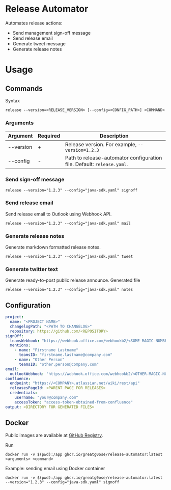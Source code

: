 # Release Automator

Automates release actions:

* Send management sign-off message
* Send release email
* Generate tweet message
* Generate release notes

# Usage

## Commands

Syntax
```shell
release --version=<RELEASE_VERSION> [--config=<CONFIG_PATH>] <COMMAND>
```

### Arguments

| Argument  | Required | Description                                                            |
|-----------|----------|------------------------------------------------------------------------|
| --version | +        | Release version. For example, `--version=1.2.3`                        |
| --config  | -        | Path to release-automator configuration file. Default: `release.yaml`. |

### Send sign-off message

```shell
release --version="1.2.3" --config="java-sdk.yaml" signoff
```

### Send release email

Send release email to Outlook using Webhook API.

```shell
release --version="1.2.3" --config="java-sdk.yaml" mail
```

### Generate release notes

Generate markdown formatted release notes.

```shell
release --version="1.2.3" --config="java-sdk.yaml" tweet
```

### Generate twitter text

Generate ready-to-post public release announce. Generated file

```shell
release --version="1.2.3" --config="java-sdk.yaml" notes
```

## Configuration

```yaml
project:
  name: "<PROJECT NAME>"
  changelogPath: "<PATH TO CHANGELOG>"
  repository: https://github.com/<REPOSITORY>
signOff:
  teamsWebhook: "https://webhook.office.com/webhookb2/<SOME-MAGIC-NUMBERS>"
  mentions:
    - name: "Firstname Lastname"
      teamsID: "firstname.lastname@company.com"
    - name: "Other Person"
      teamsID: "other.person@company.com"
email:
  outlookWebhook: "https://webhook.office.com/webhookb2/<OTHER-MAGIC-NUMBERS>"
confluence:
  endpoint: "https://<COMPANY>.atlassian.net/wiki/rest/api"
  releasesPageId: <PARENT PAGE FOR RELEASES>
  credentials:
    username: "your@company.com"
    accessToken: "access-token-obtained-from-confluence"
output: <DIRECTORY FOR GENERATED FILES>  
```

## Docker

Public images are available at [GitHub Registry](https://ghcr.io/greatg0ose/release-automator).

Run 
```shell
docker run -v $(pwd):/app ghcr.io/greatg0ose/release-automator:latest <arguments> <command>
```

Example: sending email using Docker container
```shell
docker run -v $(pwd):/app ghcr.io/greatg0ose/release-automator:latest --version="1.2.3" --config="java-sdk.yaml" signoff
```
